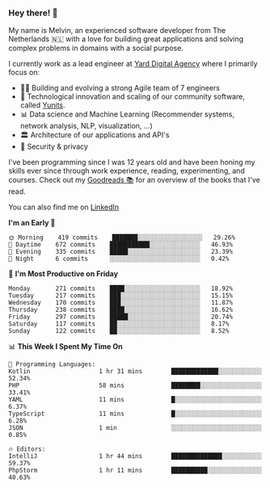 ### Hey there! 👋

My name is Melvin, an experienced software developer from The Netherlands 🇳🇱 with a love for building great applications and solving complex problems in domains with a social purpose. 

I currently work as a lead engineer at [Yard Digital Agency](https://github.com/yardinternet) where I primarily focus on:

* 👏🏼 Building and evolving a strong Agile team of 7 engineers
* 🚀 Technological innovation and scaling of our community software, called [Yunits](https://www.yunits.com/).
* 📊 Data science and Machine Learning (Recommender systems, network analysis, NLP, visualization, ...)
* 🏛 Architecture of our applications and API's
* 🔐 Security & privacy

I've been programming since I was 12 years old and have been honing my skills ever since through work experience, reading, experimenting, and courses.
Check out my [Goodreads 📚](https://goodreads.com/melvinkoopmans) for an overview of the books that I've read. 

You can also find me on [LinkedIn](https://www.linkedin.com/in/melvinkoopmans)

<!--START_SECTION:waka-->
**I'm an Early 🐤** 

```text
🌞 Morning    419 commits    ███████░░░░░░░░░░░░░░░░░░   29.26% 
🌆 Daytime    672 commits    ███████████░░░░░░░░░░░░░░   46.93% 
🌃 Evening    335 commits    █████░░░░░░░░░░░░░░░░░░░░   23.39% 
🌙 Night      6 commits      ░░░░░░░░░░░░░░░░░░░░░░░░░   0.42%

```
📅 **I'm Most Productive on Friday** 

```text
Monday       271 commits    ████░░░░░░░░░░░░░░░░░░░░░   18.92% 
Tuesday      217 commits    ███░░░░░░░░░░░░░░░░░░░░░░   15.15% 
Wednesday    170 commits    ███░░░░░░░░░░░░░░░░░░░░░░   11.87% 
Thursday     238 commits    ████░░░░░░░░░░░░░░░░░░░░░   16.62% 
Friday       297 commits    █████░░░░░░░░░░░░░░░░░░░░   20.74% 
Saturday     117 commits    ██░░░░░░░░░░░░░░░░░░░░░░░   8.17% 
Sunday       122 commits    ██░░░░░░░░░░░░░░░░░░░░░░░   8.52%

```


📊 **This Week I Spent My Time On** 

```text
💬 Programming Languages: 
Kotlin                   1 hr 31 mins        █████████████░░░░░░░░░░░░   52.34% 
PHP                      58 mins             ████████░░░░░░░░░░░░░░░░░   33.41% 
YAML                     11 mins             █░░░░░░░░░░░░░░░░░░░░░░░░   6.37% 
TypeScript               11 mins             █░░░░░░░░░░░░░░░░░░░░░░░░   6.28% 
JSON                     1 min               ░░░░░░░░░░░░░░░░░░░░░░░░░   0.85%

🔥 Editors: 
IntelliJ                 1 hr 44 mins        ██████████████░░░░░░░░░░░   59.37% 
PhpStorm                 1 hr 11 mins        ██████████░░░░░░░░░░░░░░░   40.63%

```


<!--END_SECTION:waka-->
